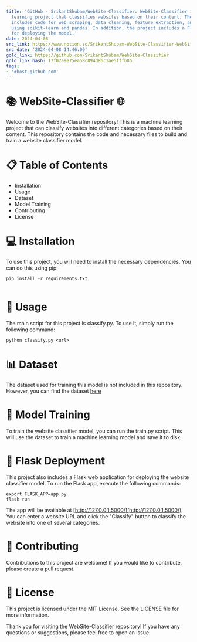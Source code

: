 ```yaml
---
title: 'GitHub - SrikantShubam/WebSite-Classifier: WebSite-Classifier is a machine
  learning project that classifies websites based on their content. The repository
  includes code for web scraping, data cleaning, feature extraction, and model building
  using scikit-learn and pandas. In addition, the project includes a Flask module
  for deploying the model.'
date: 2024-04-08
src_link: https://www.notion.so/SrikantShubam-WebSite-Classifier-WebSite-Classifier-is-a-machine-learning-project-that-classifies-w-a12b5d999c8e45a286f59d2c0440ea89
src_date: '2024-04-08 14:46:00'
gold_link: https://github.com/SrikantShubam/WebSite-Classifier
gold_link_hash: 17f07a9e75ea58c894d86c1ae5fffb85
tags:
- '#host_github_com'
---
```


📚 WebSite-Classifier 🌐
======================


Welcome to the WebSite-Classifier repository! This is a machine learning project that can classify websites into different categories based on their content. This repository contains the code and necessary files to build and train a website classifier model.


📋 Table of Contents
===================


* Installation
* Usage
* Dataset
* Model Training
* Contributing
* License


💻 Installation
==============


To use this project, you will need to install the necessary dependencies. You can do this using pip:



```
pip install -r requirements.txt


```

🚀 Usage
=======


The main script for this project is classify.py. To use it, simply run the following command:



```
python classify.py <url>

```

📊 Dataset
=========


The dataset used for training this model is not included in this repository. However, you can find the dataset [here](https://www.kaggle.com/datasets/hetulmehta/website-classification)


🤖 Model Training
================


To train the website classifier model, you can run the train.py script. This will use the dataset to train a machine learning model and save it to disk.


🚀 Flask Deployment
==================


This project also includes a Flask web application for deploying the website classifier model. To run the Flask app, execute the following commands:



```
export FLASK_APP=app.py
flask run

```

The app will be available at [http://127.0.0.1:5000/](http://127.0.0.1:5000/). You can enter a website URL and click the "Classify" button to classify the website into one of several categories.


🤝 Contributing
==============


Contributions to this project are welcome! If you would like to contribute, please create a pull request.


📄 License
=========


This project is licensed under the MIT License. See the LICENSE file for more information.


Thank you for visiting the WebSite-Classifier repository! If you have any questions or suggestions, please feel free to open an issue.